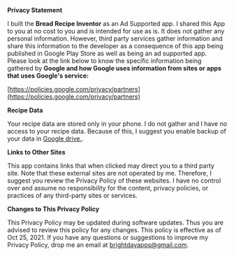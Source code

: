 **Privacy Statement**     

I built the **Bread Recipe Inventor** as an Ad Supported app. I shared this App to you at no cost to you and is intended for use as is. It does not gather any personal information. However, third party services gather information and share this information to the developer as a consequence of this app being published 
in Google Play Store as well as being an ad supported app.  Please look at the link below to know the specific information being gathered by **Google and how Google uses information from sites or apps that uses Google\'s service:**      

[https://policies.google.com/privacy/partners](https://policies.google.com/privacy/partners)         

**Recipe Data**     

Your recipe data are stored only in your phone. I do not gather and I have no access to your recipe data. Because of this, I suggest you enable backup of your data in [Google drive.](https://support.google.com/android/answer/2819582?hl=en).    

**Links to Other Sites**       

This app contains links that when clicked may direct you to a third party site. Note that these external sites are not operated by me. Therefore, I suggest you review the Privacy Policy of these websites. I have no control over and assume no responsibility for the content, privacy policies, or practices of any third-party sites or services.     

**Changes to This Privacy Policy**     

This Privacy Policy may be updated during software updates. Thus you are advised to review this policy for any changes. This policy is effective as of Oct 25, 2021. If you have any questions or suggestions to improve my Privacy Policy, drop me an email at brightdayapps@gmail.com.     

